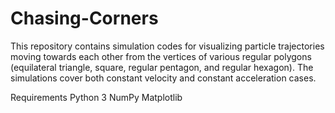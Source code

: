 # Chasing-Corners

This repository contains simulation codes for visualizing particle trajectories moving towards each other from the vertices of various regular polygons (equilateral triangle, square, regular pentagon, and regular hexagon). The simulations cover both constant velocity and constant acceleration cases.

Requirements
Python 3
NumPy
Matplotlib
